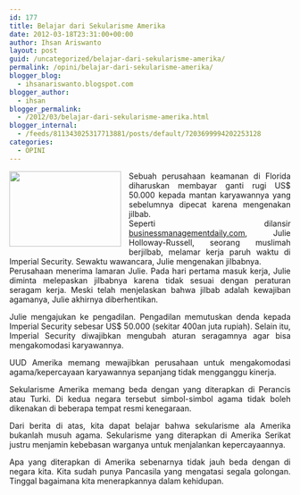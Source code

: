 ```yaml
---
id: 177
title: Belajar dari Sekularisme Amerika
date: 2012-03-18T23:31:00+00:00
author: Ihsan Ariswanto
layout: post
guid: /uncategorized/belajar-dari-sekularisme-amerika/
permalink: /opini/belajar-dari-sekularisme-amerika/
blogger_blog:
  - ihsanariswanto.blogspot.com
blogger_author:
  - ihsan
blogger_permalink:
  - /2012/03/belajar-dari-sekularisme-amerika.html
blogger_internal:
  - /feeds/811343025317713881/posts/default/7203699994202253128
categories:
  - OPINI
---
```

<div style="clear: both; text-align: center;">
  <a href="http://4.bp.blogspot.com/-otEwqWVRYfQ/T2YDjcXERvI/AAAAAAAAAok/rxlmF_BCids/s1600/flag_fixed.png" style="clear: left; float: left; margin-bottom: 1em; margin-right: 1em;"><img border="0" height="135" ilo-full-src="http://4.bp.blogspot.com/-otEwqWVRYfQ/T2YDjcXERvI/AAAAAAAAAok/rxlmF_BCids/s200/flag_fixed.png" src="http://4.bp.blogspot.com/-otEwqWVRYfQ/T2YDjcXERvI/AAAAAAAAAok/rxlmF_BCids/s200/flag_fixed.png" width="200" /></a>
</div>

<div style="text-align: justify;">
  Sebuah perusahaan keamanan di Florida diharuskan membayar ganti rugi US$ 50.000 kepada mantan karyawannya yang sebelumnya dipecat karena mengenakan jilbab.
</div>

<div style="text-align: justify;">
  Seperti dilansir <a href="http://www.businessmanagementdaily.com/29600/muslim-scarf-ban-costs-50k-for-philadelphia-security-firm">businessmanagementdaily.com</a>, Julie Holloway-Russell, seorang muslimah berjilbab, melamar kerja paruh waktu di Imperial Security. Sewaktu wawancara, Julie mengenakan jilbabnya.
</div>

<div style="text-align: justify;">
  <a name='more'></a>
</div>

<div style="text-align: justify;">
  Perusahaan menerima lamaran Julie. Pada hari pertama masuk kerja, Julie diminta melepaskan jilbabnya karena tidak sesuai dengan peraturan seragam kerja. Meski telah menjelaskan bahwa jilbab adalah kewajiban agamanya, Julie akhirnya diberhentikan.</p> 
  
  <p>
    Julie mengajukan ke pengadilan. Pengadilan memutuskan denda kepada Imperial Security sebesar US$ 50.000 (sekitar 400an juta rupiah). Selain itu, Imperial Security diwajibkan mengubah aturan seragamnya agar bisa mengakomodasi karyawannya.
  </p>
  
  <p>
    UUD Amerika memang mewajibkan perusahaan untuk mengakomodasi agama/kepercayaan karyawannya sepanjang tidak mengganggu kinerja.
  </p>
  
  <p>
    Sekularisme Amerika memang beda dengan yang diterapkan di Perancis atau Turki. Di kedua negara tersebut simbol-simbol agama tidak boleh dikenakan di beberapa tempat resmi kenegaraan.
  </p>
  
  <p>
    Dari berita di atas, kita dapat belajar bahwa sekularisme ala Amerika bukanlah musuh agama. Sekularisme yang diterapkan di Amerika Serikat justru menjamin kebebasan warganya untuk menjalankan kepercayaannya.
  </p>
  
  <p>
    Apa yang diterapkan di Amerika sebenarnya tidak jauh beda dengan di negara kita. Kita sudah punya Pancasila yang mengatasi segala golongan. Tinggal bagaimana kita menerapkannya dalam kehidupan.
  </p>
</div>